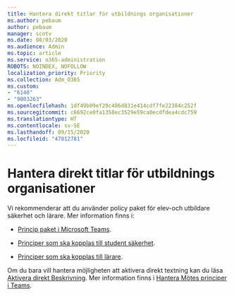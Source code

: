```yaml
---
title: Hantera direkt titlar för utbildnings organisationer
ms.author: pebaum
author: pebaum
manager: scotv
ms.date: 08/03/2020
ms.audience: Admin
ms.topic: article
ms.service: o365-administration
ROBOTS: NOINDEX, NOFOLLOW
localization_priority: Priority
ms.collection: Adm_O365
ms.custom:
- "6140"
- "9003263"
ms.openlocfilehash: 1df49b09ef29c486d831e414cdf7fe22384c252f
ms.sourcegitcommit: c6692ce0fa1358ec3529e59ca0ecdfdea4cdc759
ms.translationtype: HT
ms.contentlocale: sv-SE
ms.lasthandoff: 09/15/2020
ms.locfileid: "47812781"
---
```

# <a name="managing-live-captions-for-education-organizations"></a>Hantera direkt titlar för utbildnings organisationer

Vi rekommenderar att du använder policy paket för elev-och utbildare säkerhet och lärare. Mer information finns i:  

- [Princip paket i Microsoft Teams](https://docs.microsoft.com/microsoftteams/policy-packages-edu#policy-packages-in-microsoft-teams).  
    
- [Principer som ska kopplas till student säkerhet](https://docs.microsoft.com/microsoftteams/policy-packages-edu#policies-that-should-be-assigned-for-student-safety).

- [Principer som ska kopplas till lärare](https://docs.microsoft.com/microsoftteams/policy-packages-edu#policies-that-should-be-assigned-for-educators).

Om du bara vill hantera möjligheten att aktivera direkt textning kan du läsa [Aktivera direkt Beskrivning](https://docs.microsoft.com/microsoftteams/meeting-policies-in-teams#enable-live-captions). Mer information finns i [Hantera Mötes principer i Teams](https://docs.microsoft.com/microsoftteams/meeting-policies-in-teams).